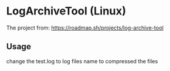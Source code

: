 # LogArchiveTool (Linux)
The project from: https://roadmap.sh/projects/log-archive-tool
## Usage


change the test.log to log files name to compressed the files